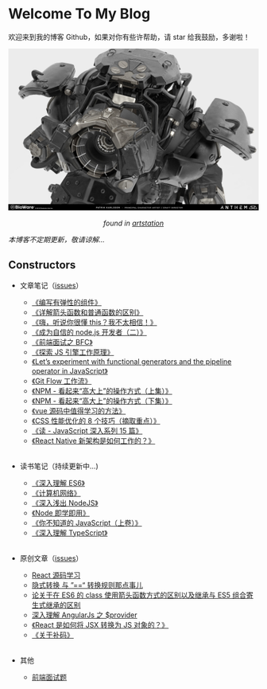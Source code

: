 # Welcome To My Blog

欢迎来到我的博客 Github，如果对你有些许帮助，请 star 给我鼓励，多谢啦！

![./image_1.jpg](./assets/image_1.jpg)
_<p style="text-align: center;">found in [artstation](https://www.artstation.com/)</p>_

_本博客不定期更新，敬请谅解..._

## Constructors

- 文章笔记（[issues](https://github.com/wangsiyuan0215/blog/issues)）
  - [《编写有弹性的组件》](https://github.com/wangsiyuan0215/blog/issues/13)
  - [《详解箭头函数和普通函数的区别》](https://github.com/wangsiyuan0215/blog/issues/12)
  - [《嗨，听说你很懂 this？我不太相信！》](https://github.com/wangsiyuan0215/blog/issues/11)
  - [《成为自信的 node.js 开发者（二）》](https://github.com/wangsiyuan0215/blog/issues/10)
  - [《前端面试之 BFC》](https://github.com/wangsiyuan0215/blog/issues/9)
  - [《探索 JS 引擎工作原理》](https://github.com/wangsiyuan0215/blog/issues/8)
  - [《Let’s experiment with functional generators and the pipeline operator in JavaScript》](https://github.com/wangsiyuan0215/blog/issues/7)
  - [《Git Flow 工作流》](https://github.com/wangsiyuan0215/blog/issues/17)
  - [《NPM - 看起来“高大上”的操作方式（上集）》](https://github.com/wangsiyuan0215/blog/issues/16)
  - [《NPM - 看起来“高大上”的操作方式（下集）》](https://github.com/wangsiyuan0215/blog/issues/15)
  - [《vue 源码中值得学习的方法》](https://github.com/wangsiyuan0215/blog/issues/18)
  - [《CSS 性能优化的 8 个技巧（摘取重点）》](https://github.com/wangsiyuan0215/blog/issues/19)
  - [《读 - JavaScript 深入系列 15 篇》](https://github.com/wangsiyuan0215/blog/issues/20)
  - [《React Native 新架构是如何工作的？》](https://github.com/wangsiyuan0215/blog/blob/master/reading-notes/React%20Native%20%E6%96%B0%E6%9E%B6%E6%9E%84%E6%98%AF%E5%A6%82%E4%BD%95%E5%B7%A5%E4%BD%9C%E7%9A%84.md)
  
  <br />

- 读书笔记（持续更新中...)

  - [《深入理解 ES6》](https://github.com/wangsiyuan0215/blog/tree/master/reading-notes/understanding-es6)
  - [《计算机网络》](https://github.com/wangsiyuan0215/blog/tree/master/reading-notes/cs-network)
  - [《深入浅出 NodeJS》](https://github.com/wangsiyuan0215/blog/tree/master/reading-notes/深入浅出%20nodejs)
  - [《Node 即学即用》](https://github.com/wangsiyuan0215/blog/blob/master/reading-notes/node%20%E5%8D%B3%E5%AD%A6%E5%8D%B3%E7%94%A8/readme.md)
  -  [《你不知道的 JavaScript（上卷）》](https://github.com/wangsiyuan0215/blog/tree/master/reading-notes/%E4%BD%A0%E4%B8%8D%E7%9F%A5%E9%81%93%E7%9A%84%20JavaScript%EF%BC%88%E4%B8%8A%E5%8D%B7%EF%BC%89)
  - [《深入理解 TypeScript》](https://github.com/wangsiyuan0215/blog/tree/master/reading-notes/%E4%BD%A0%E4%B8%8D%E7%9F%A5%E9%81%93%E7%9A%84%20JavaScript%EF%BC%88%E4%B8%8A%E5%8D%B7%EF%BC%89)

  <br />

- 原创文章（[issues](https://github.com/wangsiyuan0215/blog/issues)）
  - [React 源码学习](https://github.com/wangsiyuan0215/blog/tree/master/react-reading-notes)
  - [隐式转换 与 ”==“ 转换规则那点事儿](https://github.com/wangsiyuan0215/blog/issues/6)
  - [论关于在 ES6 的 class 使用箭头函数方式的区别以及继承与 ES5 组合寄生式继承的区别](https://github.com/wangsiyuan0215/blog/issues/5)
  - [深入理解 AngularJs 之 $provider](https://github.com/wangsiyuan0215/blog/issues/14)
  - [《React 是如何将 JSX 转换为 JS 对象的？》](https://github.com/wangsiyuan0215/blog/issues/21)
  - [《关于补码》](https://github.com/wangsiyuan0215/blog/issues/22)
  
  <br />
  
- 其他
  
  - [前端面试题](https://github.com/wangsiyuan0215/blog/blob/master/notes/%E5%89%8D%E7%AB%AF%E9%9D%A2%E8%AF%95%E9%A2%98.md)
